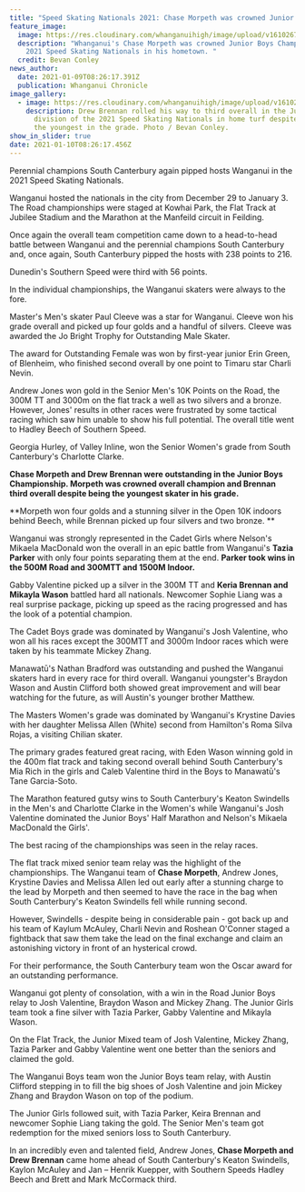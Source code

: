 ```yaml
---
title: "Speed Skating Nationals 2021: Chase Morpeth was crowned Junior Boys Champion"
feature_image:
  image: https://res.cloudinary.com/whanganuihigh/image/upload/v1610267238/News/Chase_Morpeth_was_crowned_Junior_Boys_champion_at_the_2021_Speed_Skating_Nationals.jpg
  description: "Whanganui's Chase Morpeth was crowned Junior Boys Champion at the
    2021 Speed Skating Nationals in his hometown. "
  credit: Bevan Conley
news_author:
  date: 2021-01-09T08:26:17.391Z
  publication: Whanganui Chronicle
image_gallery:
  - image: https://res.cloudinary.com/whanganuihigh/image/upload/v1610267455/News/Drew_Brennan_rolled_his_way_to_third_overall_in_the_Junior_Boys_division_of_the_2021_Speed_Skating_Nationals.jpg
    description: Drew Brennan rolled his way to third overall in the Junior Boys
      division of the 2021 Speed Skating Nationals in home turf despite being
      the youngest in the grade. Photo / Bevan Conley.
show_in_slider: true
date: 2021-01-10T08:26:17.456Z
---
```

Perennial champions South Canterbury again pipped hosts Wanganui in the 2021 Speed Skating Nationals.

Wanganui hosted the nationals in the city from December 29 to January 3. The Road championships were staged at Kowhai Park, the Flat Track at Jubilee Stadium and the Marathon at the Manfeild circuit in Feilding.

Once again the overall team competition came down to a head-to-head battle between Wanganui and the perennial champions South Canterbury and, once again, South Canterbury pipped the hosts with 238 points to 216.

Dunedin's Southern Speed were third with 56 points.

In the individual championships, the Wanganui skaters were always to the fore.

Master's Men's skater Paul Cleeve was a star for Wanganui. Cleeve won his grade overall and picked up four golds and a handful of silvers. Cleeve was awarded the Jo Bright Trophy for Outstanding Male Skater.

The award for Outstanding Female was won by first-year junior Erin Green, of Blenheim, who finished second overall by one point to Timaru star Charli Nevin.

Andrew Jones won gold in the Senior Men's 10K Points on the Road, the 300M TT and 3000m on the flat track a well as two silvers and a bronze. However, Jones' results in other races were frustrated by some tactical racing which saw him unable to show his full potential. The overall title went to Hadley Beech of Southern Speed.

Georgia Hurley, of Valley Inline, won the Senior Women's grade from South Canterbury's Charlotte Clarke.

**Chase Morpeth and Drew Brennan were outstanding in the Junior Boys Championship. Morpeth was crowned overall champion and Brennan third overall despite being the youngest skater in his grade.**

**Morpeth won four golds and a stunning silver in the Open 10K indoors behind Beech, while Brennan picked up four silvers and two bronze.**

Wanganui was strongly represented in the Cadet Girls where Nelson's Mikaela MacDonald won the overall in an epic battle from Wanganui's **Tazia Parker** with only four points separating them at the end. **Parker took wins in the 500M Road and 300MTT and 1500M Indoor.**

Gabby Valentine picked up a silver in the 300M TT and **Keria Brennan and Mikayla Wason** battled hard all nationals. Newcomer Sophie Liang was a real surprise package, picking up speed as the racing progressed and has the look of a potential champion.

The Cadet Boys grade was dominated by Wanganui's Josh Valentine, who won all his races except the 300MTT and 3000m Indoor races which were taken by his teammate Mickey Zhang.

Manawatū's Nathan Bradford was outstanding and pushed the Wanganui skaters hard in every race for third overall. Wanganui youngster's Braydon Wason and Austin Clifford both showed great improvement and will bear watching for the future, as will Austin's younger brother Matthew.

The Masters Women's grade was dominated by Wanganui's Krystine Davies with her daughter Melissa Allen (White) second from Hamilton's Roma Silva Rojas, a visiting Chilian skater.

The primary grades featured great racing, with Eden Wason winning gold in the 400m flat track and taking second overall behind South Canterbury's Mia Rich in the girls and Caleb Valentine third in the Boys to Manawatū's Tane Garcia-Soto.

The Marathon featured gutsy wins to South Canterbury's Keaton Swindells in the Men's and Charlotte Clarke in the Women's while Wanganui's Josh Valentine dominated the Junior Boys' Half Marathon and Nelson's Mikaela MacDonald the Girls'.

The best racing of the championships was seen in the relay races.

The flat track mixed senior team relay was the highlight of the championships. The Wanganui team of **Chase Morpeth**, Andrew Jones, Krystine Davies and Melissa Allen led out early after a stunning charge to the lead by Morpeth and then seemed to have the race in the bag when South Canterbury's Keaton Swindells fell while running second.

However, Swindells - despite being in considerable pain - got back up and his team of Kaylum McAuley, Charli Nevin and Roshean O'Conner staged a fightback that saw them take the lead on the final exchange and claim an astonishing victory in front of an hysterical crowd.

For their performance, the South Canterbury team won the Oscar award for an outstanding performance.

Wanganui got plenty of consolation, with a win in the Road Junior Boys relay to Josh Valentine, Braydon Wason and Mickey Zhang. The Junior Girls team took a fine silver with Tazia Parker, Gabby Valentine and Mikayla Wason.

On the Flat Track, the Junior Mixed team of Josh Valentine, Mickey Zhang, Tazia Parker and Gabby Valentine went one better than the seniors and claimed the gold.

The Wanganui Boys team won the Junior Boys team relay, with Austin Clifford stepping in to fill the big shoes of Josh Valentine and join Mickey Zhang and Braydon Wason on top of the podium.

The Junior Girls followed suit, with Tazia Parker, Keira Brennan and newcomer Sophie Liang taking the gold. The Senior Men's team got redemption for the mixed seniors loss to South Canterbury.

In an incredibly even and talented field, Andrew Jones, **Chase Morpeth and Drew Brennan** came home ahead of South Canterbury's Keaton Swindells, Kaylon McAuley and Jan – Henrik Kuepper, with Southern Speeds Hadley Beech and Brett and Mark McCormack third.

